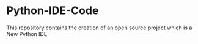 # Python-IDE-Code
This repository contains the creation of an open source project which is a New Python IDE 
